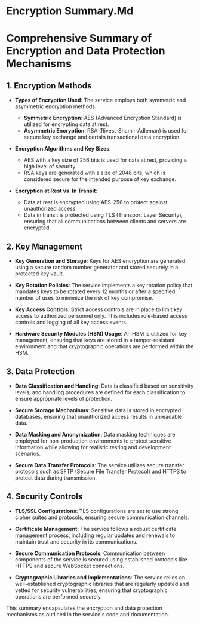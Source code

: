 # Encryption Summary.Md

# Comprehensive Summary of Encryption and Data Protection Mechanisms

## 1. Encryption Methods

- **Types of Encryption Used**: The service employs both symmetric and asymmetric encryption methods.
   - **Symmetric Encryption**: AES (Advanced Encryption Standard) is utilized for encrypting data at rest.
   - **Asymmetric Encryption**: RSA (Rivest-Shamir-Adleman) is used for secure key exchange and certain transactional data encryption.

- **Encryption Algorithms and Key Sizes**: 
   - AES with a key size of 256 bits is used for data at rest, providing a high level of security.
   - RSA keys are generated with a size of 2048 bits, which is considered secure for the intended purpose of key exchange.

- **Encryption at Rest vs. In Transit**: 
   - Data at rest is encrypted using AES-256 to protect against unauthorized access.
   - Data in transit is protected using TLS (Transport Layer Security), ensuring that all communications between clients and servers are encrypted.

## 2. Key Management

- **Key Generation and Storage**: Keys for AES encryption are generated using a secure random number generator and stored securely in a protected key vault.

- **Key Rotation Policies**: The service implements a key rotation policy that mandates keys to be rotated every 12 months or after a specified number of uses to minimize the risk of key compromise.

- **Key Access Controls**: Strict access controls are in place to limit key access to authorized personnel only. This includes role-based access controls and logging of all key access events.

- **Hardware Security Modules (HSM) Usage**: An HSM is utilized for key management, ensuring that keys are stored in a tamper-resistant environment and that cryptographic operations are performed within the HSM.

## 3. Data Protection

- **Data Classification and Handling**: Data is classified based on sensitivity levels, and handling procedures are defined for each classification to ensure appropriate levels of protection.

- **Secure Storage Mechanisms**: Sensitive data is stored in encrypted databases, ensuring that unauthorized access results in unreadable data.

- **Data Masking and Anonymization**: Data masking techniques are employed for non-production environments to protect sensitive information while allowing for realistic testing and development scenarios.

- **Secure Data Transfer Protocols**: The service utilizes secure transfer protocols such as SFTP (Secure File Transfer Protocol) and HTTPS to protect data during transmission.

## 4. Security Controls

- **TLS/SSL Configurations**: TLS configurations are set to use strong cipher suites and protocols, ensuring secure communication channels.

- **Certificate Management**: The service follows a robust certificate management process, including regular updates and renewals to maintain trust and security in its communications.

- **Secure Communication Protocols**: Communication between components of the service is secured using established protocols like HTTPS and secure WebSocket connections.

- **Cryptographic Libraries and Implementations**: The service relies on well-established cryptographic libraries that are regularly updated and vetted for security vulnerabilities, ensuring that cryptographic operations are performed securely. 

This summary encapsulates the encryption and data protection mechanisms as outlined in the service's code and documentation.
